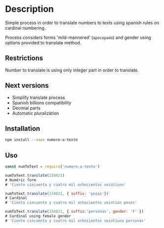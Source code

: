 # Description

Simple process in order to translate numbers to texts using spanish rules on cardinal numbering.

Process considers forms 'mild-mannered' (`apocopado`) and gender using options provided to translate method.

## Restrictions

Number to translate is using only integer part in order to translate.

## Next versions

* Simplify translate process
* Spanish billions compatibility
* Decimal parts
* Automatic pluralization

## Installation

```sh
npm install --save numero-a-texto
```

## Uso

```js
const numToText = require('numero-a-texto')

numToText.translate(154821)
# Numéric form
# 'Ciento cincuenta y cuatro mil ochocientos veintiuno'

numToText.translate(154821, { suffix: 'pesos'})
# Cardinal
# 'Ciento cincuenta y cuatro mil ochocientos veintiún pesos'

numToText.translate(154821, { suffix:'personas', gender: 'F' })
# Cardinal using female gender
# 'Ciento cincuenta y cuatro mil ochocientos veintiuna personas'
```
